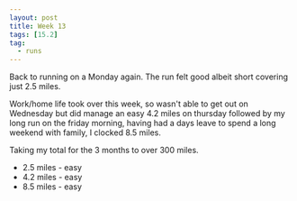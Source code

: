 ```yaml
---
layout: post
title: Week 13
tags: [15.2]
tag:
  - runs
---
```


Back to running on a Monday again. The run felt good albeit short covering just 2.5 miles.

Work/home life took over this week, so wasn't able to get out on Wednesday but did manage an easy 4.2 miles on thursday followed by my long run on the friday morning, having had a days leave to spend a long weekend with family, I clocked 8.5 miles.

Taking my total for the 3 months to over 300 miles.

* 2.5 miles - easy
* 4.2 miles - easy
* 8.5 miles - easy
